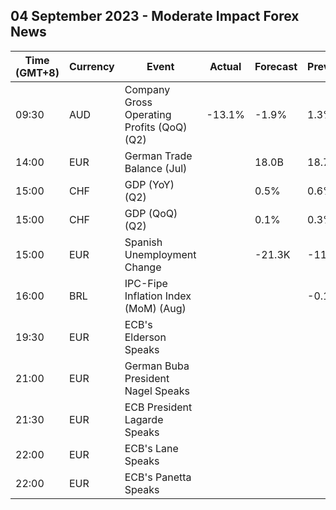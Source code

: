## 04 September 2023 - Moderate Impact Forex News

| Time (GMT+8) | Currency | Event | Actual | Forecast | Previous |
|------|----------|-------|--------|----------|----------|
| 09:30 | AUD | Company Gross Operating Profits (QoQ) (Q2) | -13.1% | -1.9% | 1.3% |
| 14:00 | EUR | German Trade Balance (Jul) |  | 18.0B | 18.7B |
| 15:00 | CHF | GDP (YoY) (Q2) |  | 0.5% | 0.6% |
| 15:00 | CHF | GDP (QoQ) (Q2) |  | 0.1% | 0.3% |
| 15:00 | EUR | Spanish Unemployment Change |  | -21.3K | -11.0K |
| 16:00 | BRL | IPC-Fipe Inflation Index (MoM) (Aug) |  |  | -0.14% |
| 19:30 | EUR | ECB's Elderson Speaks |  |  |  |
| 21:00 | EUR | German Buba President Nagel Speaks |  |  |  |
| 21:30 | EUR | ECB President Lagarde Speaks |  |  |  |
| 22:00 | EUR | ECB's Lane Speaks |  |  |  |
| 22:00 | EUR | ECB's Panetta Speaks |  |  |  |
